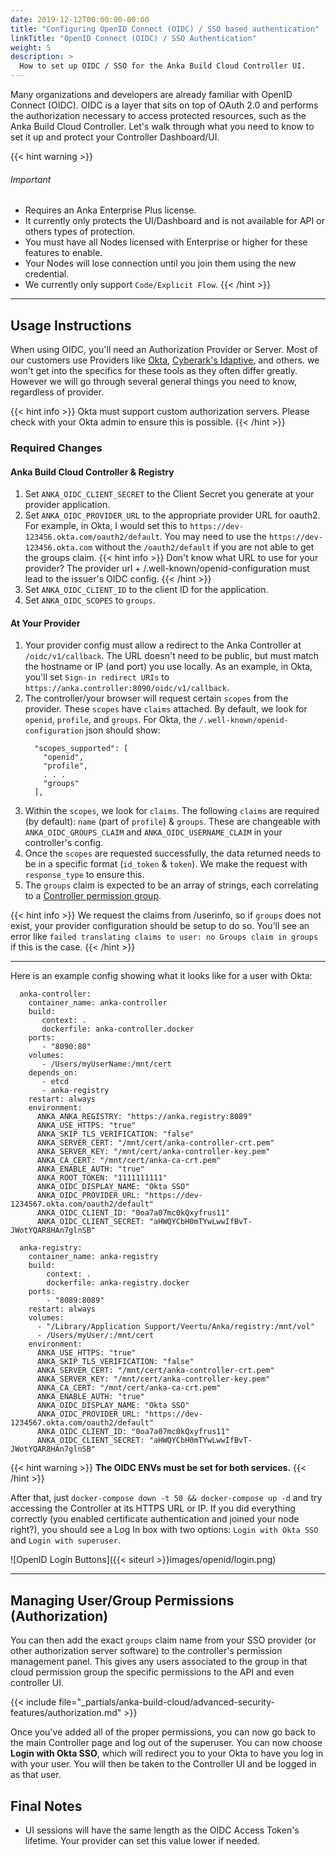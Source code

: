 ```yaml
---
date: 2019-12-12T00:00:00-00:00
title: "Configuring OpenID Connect (OIDC) / SSO based authentication"
linkTitle: "OpenID Connect (OIDC) / SSO Authentication"
weight: 5
description: >
  How to set up OIDC / SSO for the Anka Build Cloud Controller UI.
---
```


Many organizations and developers are already familiar with OpenID Connect (OIDC). OIDC is a layer that sits on top of OAuth 2.0 and performs the authorization necessary to access protected resources, such as the Anka Build Cloud Controller. Let's walk through what you need to know to set it up and protect your Controller Dashboard/UI.

{{< hint warning >}}
###### Important
- Requires an Anka Enterprise Plus license.
- It currently only protects the UI/Dashboard and is not available for API or others types of protection.
- You must have all Nodes licensed with Enterprise or higher for these features to enable.
- Your Nodes will lose connection until you join them using the new credential.
- We currently only support `Code/Explicit Flow`.
{{< /hint >}}

---

## Usage Instructions

When using OIDC, you'll need an Authorization Provider or Server. Most of our customers use Providers like [Okta](https://www.okta.com/), [Cyberark's Idaptive](https://www.cyberark.com/products/workforce-identity/), and others. we won't get into the specifics for these tools as they often differ greatly. However we will go through several general things you need to know, regardless of provider.

{{< hint info >}}
Okta must support custom authorization servers. Please check with your Okta admin to ensure this is possible.
{{< /hint >}}

### Required Changes

#### Anka Build Cloud Controller & Registry

1. Set `ANKA_OIDC_CLIENT_SECRET` to the Client Secret you generate at your provider application.
2. Set `ANKA_OIDC_PROVIDER_URL` to the appropriate provider URL for oauth2. For example, in Okta, I would set this to `https://dev-123456.okta.com/oauth2/default`. You may need to use the `https://dev-123456.okta.com` without the `/oauth2/default` if you are not able to get the groups claim.
  {{< hint info >}}
  Don't know what URL to use for your provider? The provider url + /.well-known/openid-configuration  must lead to the issuer's OIDC config.
  {{< /hint >}}
3. Set `ANKA_OIDC_CLIENT_ID` to the client ID for the application.
4. Set `ANKA_OIDC_SCOPES` to `groups`.


#### At Your Provider

1. Your provider config must allow a redirect to the Anka Controller at `/oidc/v1/callback`. The URL doesn't need to be public, but must match the hostname or IP (and port) you use locally. As an example, in Okta, you'll set `Sign-in redirect URIs` to `https://anka.controller:8090/oidc/v1/callback`.
2. The controller/your browser will request certain `scopes` from the provider. These `scopes` have `claims` attached. By default, we look for `openid`, `profile`, and `groups`. For Okta, the `/.well-known/openid-configuration` json should show:
    ```
      "scopes_supported": [
        "openid",
        "profile",
        . . .
        "groups"
      ],
    ```
3. Within the `scopes`, we look for `claims`. The following `claims` are required (by default): `name` (part of `profile`) & `groups`. These are changeable with `ANKA_OIDC_GROUPS_CLAIM` and `ANKA_OIDC_USERNAME_CLAIM` in your controller's config.
4. Once the `scopes` are requested successfully, the data returned needs to be in a specific format (`id_token` & `token`). We make the request with `response_type` to ensure this.
5. The `groups` claim is expected to be an array of strings, each correlating to a [Controller permission group](#managing-usergroup-permissions-authorization).


{{< hint info >}}
We request the claims from /userinfo, so if `groups` does not exist, your provider configuration should be setup to do so. You'll see an error like `failed translating claims to user: no Groups claim in groups` if this is the case.
{{< /hint >}}

---

Here is an example config showing what it looks like for a user with Okta:

```docker
  anka-controller:
    container_name: anka-controller
    build:
       context: .
       dockerfile: anka-controller.docker
    ports:
       - "8090:80"
    volumes:
       - /Users/myUserName:/mnt/cert
    depends_on:
       - etcd
       - anka-registry
    restart: always
    environment:
      ANKA_ANKA_REGISTRY: "https://anka.registry:8089"
      ANKA_USE_HTTPS: "true"
      ANKA_SKIP_TLS_VERIFICATION: "false"
      ANKA_SERVER_CERT: "/mnt/cert/anka-controller-crt.pem"
      ANKA_SERVER_KEY: "/mnt/cert/anka-controller-key.pem"
      ANKA_CA_CERT: "/mnt/cert/anka-ca-crt.pem"
      ANKA_ENABLE_AUTH: "true"
      ANKA_ROOT_TOKEN: "1111111111"
      ANKA_OIDC_DISPLAY_NAME: "Okta SSO"
      ANKA_OIDC_PROVIDER_URL: "https://dev-1234567.okta.com/oauth2/default"
      ANKA_OIDC_CLIENT_ID: "0oa7a07mc0kQxyfrus11"
      ANKA_OIDC_CLIENT_SECRET: "aHWQYCbH0mTYwLwwIfBvT-JWotYQAR8HAn7glnSB"

  anka-registry:
    container_name: anka-registry
    build:
        context: .
        dockerfile: anka-registry.docker
    ports:
        - "8089:8089"
    restart: always
    volumes:
      - "/Library/Application Support/Veertu/Anka/registry:/mnt/vol"
      - /Users/myUser/:/mnt/cert
    environment:
      ANKA_USE_HTTPS: "true"
      ANKA_SKIP_TLS_VERIFICATION: "false"
      ANKA_SERVER_CERT: "/mnt/cert/anka-controller-crt.pem"
      ANKA_SERVER_KEY: "/mnt/cert/anka-controller-key.pem"
      ANKA_CA_CERT: "/mnt/cert/anka-ca-crt.pem"
      ANKA_ENABLE_AUTH: "true"
      ANKA_OIDC_DISPLAY_NAME: "Okta SSO"
      ANKA_OIDC_PROVIDER_URL: "https://dev-1234567.okta.com/oauth2/default"
      ANKA_OIDC_CLIENT_ID: "0oa7a07mc0kQxyfrus11"
      ANKA_OIDC_CLIENT_SECRET: "aHWQYCbH0mTYwLwwIfBvT-JWotYQAR8HAn7glnSB"
```

{{< hint warning >}}
**The OIDC ENVs must be set for both services.**
{{< /hint >}}

After that, just `docker-compose down -t 50 && docker-compose up -d` and try accessing the Controller at its HTTPS URL or IP. If you did everything correctly (you enabled certificate authentication and joined your node right?), you should see a Log In box with two options: `Login with Okta SSO` and `Login with superuser`.

![OpenID Login Buttons]({{< siteurl >}}images/openid/login.png)

<!-- {{< hint info >}}
Not using Keycloak? No problem! For example in [CyberArk's Idaptive](https://www.cyberark.com/resources/videos/idaptive-product-overview), you need to create an `OpenID Connect` Web App, assign your user under Permissions, and then `setClaim('groups', 'sso-user-group');` under Tokens > Custom Logic. Once set up, you configure the controller to use `ANKA_OIDC_PROVIDER_URL="{OpenID Connect Issuer URL}"` and `export ANKA_OIDC_CLIENT_ID="{OpenID Connect Client ID}"`. At this point, you'd add `sso-user-group` under the Controller's `/admin/ui` permissions management panel (using the root token/user) and assign the proper permissions users of the web app can use. We recommend contacting your local IT team to help determining exactly what you'll need to configure this with your company's preferred tools.
{{< /hint >}} -->

<!-- 
In this guide, we will use **Keycloak** as our Authorization Server as it's fairly easy to run and setup. It will contain the realm, client ID, user, group, and anything else we will need for logging into the Anka Build Cloud Controller.

> This guide will be running the Anka Build Cloud and Keycloak on the same machine. It is meant to give you an idea of how to configure and is not recommended for production.

We will then log into the Anka Build Cloud Controller UI and use the `/admin/ui#/controllerGroups` page to create limited permissions for your groups.

## Setup Keycloak in Docker

### Run the docker container
```bash
docker run --rm -p 8080:8080 -e KEYCLOAK_USER=admin -e KEYCLOAK_PASSWORD=admin quay.io/keycloak/keycloak:latest
```

### Configure your Keycloak

1. Follow the instructions in https://www.keycloak.org/getting-started/getting-started-docker to set up your Keycloak:

  - I used `myrealm` as the Realm name.
  - I created user `nathan` with the password of `nathan` (turn off Temporary). I filled in my full name too.
  - When creating the Client, I set `anka` as the Client ID, clicked Save, then entered `https://anka.controller` (this is the URL for the controller I run) for the **Valid Redirect URIs**. I also set **Access Type** to **confidential** and enabled **Implicit Flow**.

2. Next, create a **Client Scope** named `groups`. Once created, under **Clients > anka > Client Scopes**, add the `groups` Client Scope (select it and then click **Add Selected**). Then, back under the `groups` **Client Scope**, **Mappers**, click **Add Builtin**, and choose `groups`, then **Add Selected**.

2. Under `Roles` add `anka-build-cloud-access`. 
    > The role is what matches with the group name in the Controller UI's Admin panel where you set specific access permissions for certain groups/users.

3. You can now create a group called `anka-build-cloud-access` and under **Role Mappings**, add the role: `anka-build-cloud-access`. Then, join it to the user you created.

At this point, you'll have Keycloak ready to use with your Anka Build Cloud Controller. Though, we need first to enable it.

## Enable OpenID in your Controller configuration

In order to enable OpenID, you'll need to modify your `docker-compose.yml` (if you're using our docker package) or the `/usr/local/bin/anka-controllerd` (if you're using the native Mac package).

> You can find a list of configuration options in the [Configuration Reference]({{< relref "anka-build-cloud/configuration-reference.md" >}}) by searching for `ANKA_OIDC`

Here is what your `docker-compose.yml` should look like for use with Keycloak:

```docker
  anka-controller:
    container_name: anka-controller
    build:
       context: .
       dockerfile: anka-controller.docker
    ports:
       - "8090:80"
    volumes:
       - /Users/myUserName:/mnt/cert
    depends_on:
       - etcd
       - anka-registry
    restart: always
    environment:
      ANKA_ANKA_REGISRY: "https://anka.registry:8089"
      ANKA_USE_HTTPS: "true"
      ANKA_SKIP_TLS_VERIFICATION: "false"
      ANKA_SERVER_CERT: "/mnt/cert/anka-controller-crt.pem"
      ANKA_SERVER_KEY: "/mnt/cert/anka-controller-key.pem"
      ANKA_CA_CERT: "/mnt/cert/anka-ca-crt.pem"
      ANKA_ENABLE_AUTH: "true"
      ANKA_ROOT_TOKEN: "1111111111"
      ANKA_OIDC_DISPLAY_NAME: "Keycloak"
      ANKA_OIDC_PROVIDER_URL: "http://host.docker.internal:8080/auth/realms/myrealm"
      ANKA_OIDC_CLIENT_ID: "anka"

  anka-registry:
    container_name: anka-registry
    build:
        context: .
        dockerfile: anka-registry.docker
    ports:
        - "8089:8089"
    restart: always
    volumes:
      - "/Library/Application Support/Veertu/Anka/registry:/mnt/vol"
      - /Users/myUser/:/mnt/cert
    environment:
      ANKA_USE_HTTPS: "true"
      ANKA_SKIP_TLS_VERIFICATION: "false"
      ANKA_SERVER_CERT: "/mnt/cert/anka-controller-crt.pem"
      ANKA_SERVER_KEY: "/mnt/cert/anka-controller-key.pem"
      ANKA_CA_CERT: "/mnt/cert/anka-ca-crt.pem"
      ANKA_ENABLE_AUTH: "true"
      ANKA_OIDC_DISPLAY_NAME: "Keycloak"
      ANKA_OIDC_PROVIDER_URL: "http://host.docker.internal:8080/auth/realms/myrealm"
      ANKA_OIDC_CLIENT_ID: "anka"
```

{{< hint warning >}}
**The OIDC ENVs must be set for both services.**
{{< /hint >}}

After that, just `docker-compose down -t 50 && docker-compose up -d` and try accessing the Controller at its HTTPS URL or IP. If you did everything correctly (you enabled certificate authentication and joined your node right?), you should see a Log In box with two options: `Login with Keycloak` and `Login with superuser`

![OpenID Login Buttons]({{< siteurl >}}images/openid/login.png)

We first want to log in with superuser (the `ANKA_ROOT_TOKEN` defined above in the config).

Once logged in, you will see **Admin** on the left navigation

![Admin Navigation]({{< siteurl >}}images/openid/admin.png)

Under the **Admin** page, we want to add a **New Group**. **The Group Name will be the name of the group you created within Keycloak.** -->

---

## Managing User/Group Permissions (Authorization)

You can then add the exact `groups` claim name from your SSO provider (or other authorization server software) to the controller's permission management panel. This gives any users associated to the group in that cloud permission group the specific permissions to the API and even controller UI.

{{< include file="_partials/anka-build-cloud/advanced-security-features/authorization.md" >}}

Once you've added all of the proper permissions, you can now go back to the main Controller page and log out of the superuser. You can now choose **Login with Okta SSO**, which will redirect you to your Okta to have you log in with your user. You will then be taken to the Controller UI and be logged in as that user.

## Final Notes

- UI sessions will have the same length as the OIDC Access Token's lifetime. Your provider can set this value lower if needed.
